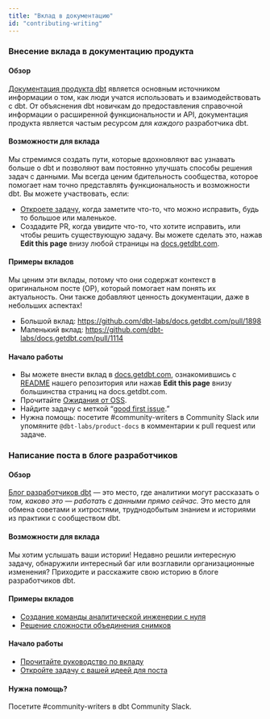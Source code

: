 ```yaml
---
title: "Вклад в документацию"
id: "contributing-writing"
---
```


### Внесение вклада в документацию продукта

#### Обзор

[Документация продукта dbt](https://docs.getdbt.com/docs/introduction) является основным источником информации о том, как люди учатся использовать и взаимодействовать с dbt. От объяснения dbt новичкам до предоставления справочной информации о расширенной функциональности и API, документация продукта является частым ресурсом для _каждого_ разработчика dbt.

#### Возможности для вклада

Мы стремимся создать пути, которые вдохновляют вас узнавать больше о dbt и позволяют вам постоянно улучшать способы решения задач с данными. Мы всегда ценим бдительность сообщества, которое помогает нам точно представлять функциональность и возможности dbt. Вы можете участвовать, если:

- [Откроете задачу](https://github.com/dbt-labs/docs.getdbt.com/issues/new/choose), когда заметите что-то, что можно исправить, будь то большое или маленькое.
- Создадите PR, когда увидите что-то, что хотите исправить, или чтобы решить существующую задачу. Вы можете сделать это, нажав **Edit this page** внизу любой страницы на [docs.getdbt.com](http://docs.getdbt.com).

#### Примеры вкладов

Мы ценим эти вклады, потому что они содержат контекст в оригинальном посте (OP), который помогает нам понять их актуальность. Они также добавляют ценность документации, даже в небольших аспектах!

- Большой вклад: https://github.com/dbt-labs/docs.getdbt.com/pull/1898
- Маленький вклад: https://github.com/dbt-labs/docs.getdbt.com/pull/1114

#### Начало работы

- Вы можете внести вклад в [docs.getdbt.com](http://docs.getdbt.com), ознакомившись с [README](https://github.com/dbt-labs/docs.getdbt.com#readme) нашего репозитория или нажав **Edit this page** внизу большинства страниц на docs.getdbt.com.
- Прочитайте [Ожидания от OSS](/community/resources/oss-expectations).
- Найдите задачу с меткой “[good first issue](https://github.com/dbt-labs/docs.getdbt.com/issues?q=is%3Aopen+is%3Aissue+label%3A%22good+first+issue%22+).”
- Нужна помощь: посетите #community-writers в Community Slack или упомяните `@dbt-labs/product-docs` в комментарии к pull request или задаче.

### Написание поста в блоге разработчиков

#### Обзор

[Блог разработчиков dbt](https://docs.getdbt.com/blog) — это место, где аналитики могут рассказать о _том, каково это — работать с данными прямо сейчас._ Это место для обмена советами и хитростями, труднодобытым знанием и историями из практики с сообществом dbt.

#### Возможности для вклада

Мы хотим услышать ваши истории! Недавно решили интересную задачу, обнаружили интересный баг или возглавили организационные изменения? Приходите и расскажите свою историю в блоге разработчиков dbt.

#### Примеры вкладов

- [Создание команды аналитической инженерии с нуля](https://docs.getdbt.com/blog/founding-an-analytics-engineering-team-smartsheet#our-own-take-on-data-mesh)
- [Решение сложности объединения снимков](https://docs.getdbt.com/blog/joining-snapshot-complexity)

#### Начало работы

- [Прочитайте руководство по вкладу](https://github.com/dbt-labs/docs.getdbt.com/blob/current/contributing/developer-blog.md)
- [Откройте задачу с вашей идеей для поста](https://github.com/dbt-labs/docs.getdbt.com/issues/new?assignees=&labels=content%2Cdeveloper+blog&template=contribute-to-developer-blog.yml)

#### Нужна помощь?

Посетите #community-writers в dbt Community Slack.